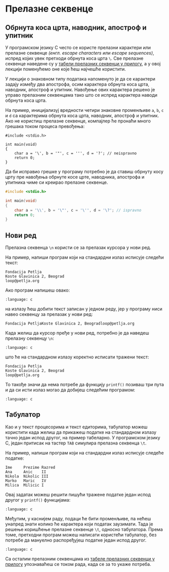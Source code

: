 # Прелазне секвенце

## Обрнута коса црта, наводник, апостроф и упитник

У програмском језику C често се користе прелазни карактери или прелазне
секвенце *(енгл. escape characters или escape sequences)*, испред којих увек
претходи обрнута коса црта `\`. Све прелазне секвенце наведене су у
[табели прелазних секвенци у прилогу](../prilozi/prelazne_sekvence.md), а у
овој лекцији поменућемо оне које ћеш најчешће користити.

У лекцији о знаковном типу података напоменуто је да се карактери задају између
два апострофа, осим карактера обрнута коса црта, наводник, апостроф и упитник.
Навођење ових карактера решено је управо прелазним секвенцама тако што се
испред карактера наводи обрнута коса црта.

На пример, иницијализуј вредности четири знаковне променљиве `a`, `b`, `c` и
`d` са карактерима обрнута коса црта, наводник, апостроф и упитник. Ако не
користиш прелазне секвенце, компајлер ће пронаћи много грешака током процеса
превођења:

```text
#include <stdio.h>

int main(void)
{
    char a = '\', b = '"', c = ''', d = '?'; // neispravno
    return 0;
}
```

Да би исправио грешке у програму потребно је да ставиш обрнуту косу црту пре
навођења обрнуте косе црте, наводника, апострофа и упитника чиме си креирао
прелазне секвенце.

```c
#include <stdio.h>

int main(void)
{
    char a = '\\', b = '\"', c = '\'', d = '\?'; // ispravno
    return 0;
}
```

## Нови ред

Прелазна секвенца `\n` користи се за прелазак курсора у нови ред.

На пример, напиши програм који на стандардни излаз исписује следећи текст:

```text
Fondacija Petlja
Koste Glavinica 2, Beograd
loop@petlja.org
```

Ако програм напишеш овако:

```{literalinclude} code/prelazna0.c
:language: c
```

на излазу ћеш добити текст записан у једном реду, јер у програму ниси навео
секвенцу за прелазак у нови ред:

```text
Fondacija PetljaKoste Glavinica 2, Beogradloop@petlja.org
```

Када желиш да курсор пређе у нови ред, потребно је да наведеш прелазну секвенцу
`\n`:

```{literalinclude} code/prelazna1.c
:language: c
```

што ће на стандардном излазу коректно исписати тражени текст:

```text
Fondacija Petlja
Koste Glavinica 2, Beograd
loop@petlja.org
```

То такође значи да нема потребе да функцију `printf()` позиваш три пута и да си
исти излаз могао да добијеш следећим програмом:

```{literalinclude} code/prelazna2.c
:language: c
```

## Табулатор

Као и у текст процесорима и текст едиторима, табулатор можеш користити када
желиш да прикажеш податке на стандардном излазу тачно један испод другог, на
пример табеларно. У програмском језику C, један притисак на тастер `TAB`
симулира прелазна секвенца `\t`.

На пример, напиши програм који на стандардни излаз исписује следећe податке:

```text
Ime     Prezime Razred
Ana     Anic    II
Nikola  Nikolic III
Marko   Maric   IV
Milica  Milicic I
```

Овај задатак можеш решити пишући тражене податке један испод другог у
`printf()` функцијама:

```{literalinclude} code/prelazna3.c
:language: c
```

Међутим, у каснијем раду, подаци ће бити променљиве, па нећеш унапред знати
колико ће карактера који податак заузимати. Тада је решење коришћење прелазне
секвенце `\t`, односно табулатора. Према томе, претходни програм можеш написати
користећи табулатор, без потребе да мануелно распоређујеш податке један испод
другог.

```{literalinclude} code/prelazna4.c
:language: c
```

Са осталим прелазним секвенцама из
[табеле прелазних секвенци у прилогу](../prilozi/prelazne_sekvence.md)
упознаваћеш се током рада, када се за то укаже потреба.
